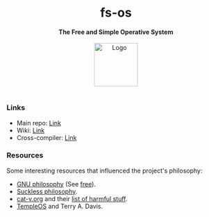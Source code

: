 <div align="center">
<h1>fs-os</h1>
<b>The Free and Simple Operative System</b><br><br>
<img src="https://user-images.githubusercontent.com/29655971/216460874-6cdc54f1-85a5-499d-a021-49b42413318b.png" height="100px" alt="Logo">
</div>

#

### Links
- Main repo: [Link](https://github.com/fs-os/fs-os)
- Wiki: [Link](https://github.com/fs-os/fs-os/wiki)
- Cross-compiler: [Link](https://github.com/fs-os/cross-compiler)

### Resources
Some interesting resources that influenced the project's philosophy:
- [GNU philosophy](https://www.gnu.org/philosophy) (See [free](https://www.gnu.org/philosophy/free-sw.html)).
- [Suckless philosophy](https://suckless.org/philosophy).
- [cat-v.org](http://cat-v.org) and their [list of harmful stuff](http://harmful.cat-v.org).
- [TempleOS](https://templeos.org/) and Terry A. Davis.
